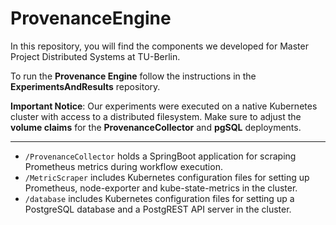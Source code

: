 # ProvenanceEngine
In this repository, you will find the components we developed for Master Project Distributed Systems at TU-Berlin.

To run the **Provenance Engine** follow the instructions in the **ExperimentsAndResults** repository.

**Important Notice**:
Our experiments were executed on a native Kubernetes cluster with access to a distributed filesystem. Make sure to adjust the **volume claims** for the **ProvenanceCollector** and **pgSQL** deployments.

---

- `/ProvenanceCollector` holds a SpringBoot application for scraping Prometheus metrics during workflow execution.
- `/MetricScraper` includes Kubernetes configuration files for setting up Prometheus, node-exporter and kube-state-metrics in the cluster.
- `/database` includes Kubernetes configuration files for setting up a PostgreSQL database and a PostgREST API server in the cluster.


